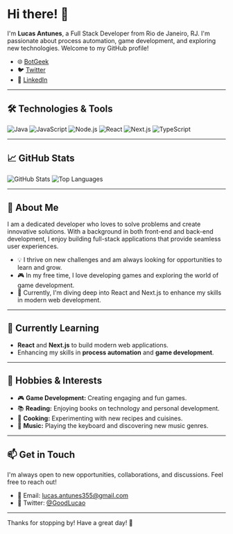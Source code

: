 # Hi there! 👋

I'm **Lucas Antunes**, a Full Stack Developer from Rio de Janeiro, RJ. I'm passionate about process automation, game development, and exploring new technologies. Welcome to my GitHub profile!

- 🌐 [BotGeek](https://botgeek.com.br/)
- 🐦 [Twitter](https://twitter.com/GoodLucao)
- 💼 [LinkedIn](https://www.linkedin.com/in/lucas-antunes/)

---

## 🛠️ Technologies & Tools

![Java](https://img.shields.io/badge/-Java-333?style=flat&logo=java)
![JavaScript](https://img.shields.io/badge/-JavaScript-333?style=flat&logo=javascript)
![Node.js](https://img.shields.io/badge/-Node.js-333?style=flat&logo=node.js)
![React](https://img.shields.io/badge/-React-333?style=flat&logo=react)
![Next.js](https://img.shields.io/badge/-Next.js-333?style=flat&logo=next.js)
![TypeScript](https://img.shields.io/badge/-TypeScript-333?style=flat&logo=typescript)

---

## 📈 GitHub Stats

<img align="center" src="https://github-readme-stats.vercel.app/api?username=AntunesDev&show_icons=true&theme=dark" alt="GitHub Stats" />

<img align="center" src="https://github-readme-stats.vercel.app/api/top-langs/?username=AntunesDev&layout=compact&theme=dark" alt="Top Languages" />

---

## 📖 About Me

I am a dedicated developer who loves to solve problems and create innovative solutions. With a background in both front-end and back-end development, I enjoy building full-stack applications that provide seamless user experiences.

- 💡 I thrive on new challenges and am always looking for opportunities to learn and grow.
- 🎮 In my free time, I love developing games and exploring the world of game development.
- 🌱 Currently, I'm diving deep into React and Next.js to enhance my skills in modern web development.

---

## 🌱 Currently Learning

- **React** and **Next.js** to build modern web applications.
- Enhancing my skills in **process automation** and **game development**.

---

## 🎨 Hobbies & Interests

- 🎮 **Game Development:** Creating engaging and fun games.
- 📚 **Reading:** Enjoying books on technology and personal development.
- 🍳 **Cooking:** Experimenting with new recipes and cuisines.
- 🎵 **Music:** Playing the keyboard and discovering new music genres.

---

## 📫 Get in Touch

I'm always open to new opportunities, collaborations, and discussions. Feel free to reach out!

- 📧 Email: lucas.antunes355@gmail.com
- 💬 Twitter: [@GoodLucao](https://twitter.com/GoodLucao)

---

Thanks for stopping by! Have a great day! 🚀
